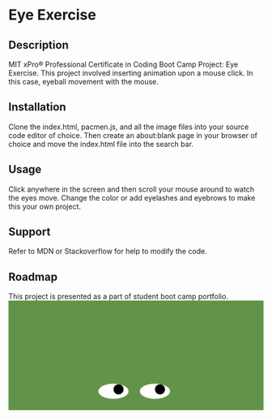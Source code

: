 
# Eye Exercise
## Description
MIT xPro® Professional Certificate in Coding Boot Camp Project: Eye Exercise. This project involved inserting animation upon a mouse click. In this case, eyeball movement with the mouse.

## Installation
Clone the index.html, pacmen.js, and all the image files into your source code editor of choice. Then create an about:blank page in your browser of choice and move the index.html file into the search bar.

## Usage
Click anywhere in the screen and then scroll your mouse around to watch the eyes move. Change the color or add eyelashes and eyebrows to make this your own project.

## Support
Refer to MDN or Stackoverflow for help to modify the code.

## Roadmap
This project is presented as a part of student boot camp portfolio.
<img src="./eyes-screenshot.png">
